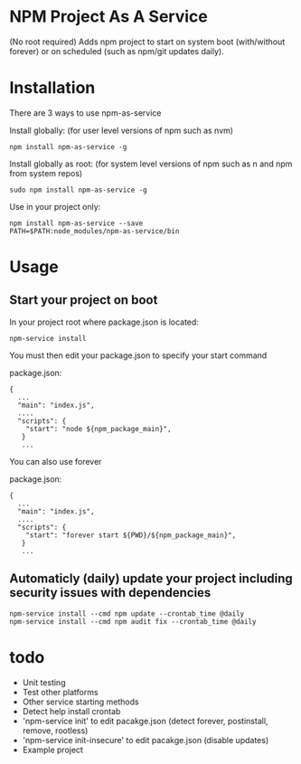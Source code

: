 # NPM Project As A Service
(No root required) Adds npm project to start on system boot (with/without forever) or on scheduled (such as npm/git updates daily). 

# Installation

There are 3 ways to use npm-as-service

Install globally: (for user level versions of npm such as nvm)
````
npm install npm-as-service -g
````

Install globally as root: (for system level versions of npm such as n and npm from system repos)
````
sudo npm install npm-as-service -g
````

Use in your project only:
````
npm install npm-as-service --save
PATH=$PATH:node_modules/npm-as-service/bin
````
# Usage

## Start your project on boot

In your project root where package.json is located:
````
npm-service install
````

You must then edit your package.json to specify your start command

package.json:
```
{
  ...
  "main": "index.js",
  ....
  "scripts": {
    "start": "node ${npm_package_main}",
   }
   ...
```

You can also use forever

package.json:
```
{
  ...
  "main": "index.js",
  ....
  "scripts": {
    "start": "forever start ${PWD}/${npm_package_main}",
   }
   ...
```
## Automaticly (daily) update your project including security issues with dependencies
```
npm-service install --cmd npm update --crontab_time @daily
npm-service install --cmd npm audit fix --crontab_time @daily
```

# todo
- Unit testing
- Test other platforms
- Other service starting methods
- Detect help install crontab
- 'npm-service init' to edit pacakge.json (detect forever, postinstall, remove, rootless)
- 'npm-service init-insecure' to edit pacakge.json (disable updates)
- Example project
